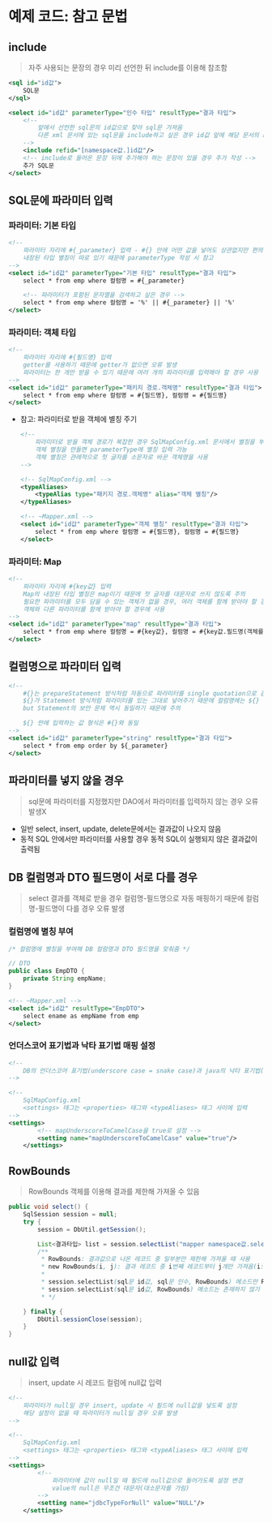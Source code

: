 # 예제 코드: 참고 문법

## include

> 자주 사용되는 문장의 경우 미리 선언한 뒤 include를 이용해 참조함
> 

```xml
<sql id="id값">
	SQL문
</sql>

<select id="id값" parameterType="인수 타입" resultType="결과 타입">
	<!--
		앞에서 선언한 sql문의 id값으로 찾아 sql문 가져옴
		다른 xml 문서에 있는 sql문을 include하고 싶은 경우 id값 앞에 해당 문서의 namespace값. 입력
	-->
	<include refid="[namespace값.]id값"/>
	<!-- include로 들어온 문장 뒤에 추가해야 하는 문장이 있을 경우 추가 작성 -->
	추가 SQL문
</select>
```

## SQL문에 파라미터 입력

### 파라미터: 기본 타입

```xml
<!--
	파라미터 자리에 #{_parameter} 입력 - #{} 안에 어떤 값을 넣어도 상관없지만 편의상 _parameter 입력
	내장된 타입 별칭이 따로 있기 때문에 parameterType 작성 시 참고
-->
<select id="id값" parameterType="기본 타입" resultType="결과 타입">
	select * from emp where 컬럼명 = #{_parameter}

	<!-- 파라미터가 포함된 문자열을 검색하고 싶은 경우 -->
	select * from emp where 컬럼명 = '%' || #{_parameter} || '%'
</select>
```

### 파라미터: 객체 타입

```xml
<!--
	파라미터 자리에 #{필드명} 입력
	getter를 사용하기 때문에 getter가 없으면 오류 발생
	파라미터는 한 개만 받을 수 있기 때문에 여러 개의 파라미터를 입력해야 할 경우 사용
-->
<select id="id값" parameterType="패키지 경로.객체명" resultType="결과 타입">
	select * from emp where 컬럼명 = #{필드명}, 컬럼명 = #{필드명}
</select>
```

- 참고: 파라미터로 받을 객체에 별칭 주기
    
    ```xml
    <!--
    	파라미터로 받을 객체 경로가 복잡한 경우 SqlMapConfig.xml 문서에서 별칭을 부여할 수 있음
    	객체 별칭을 만들면 parameterType에 별칭 입력 가능
    	객체 별칭은 관례적으로 첫 글자를 소문자로 바꾼 객체명을 사용
    -->
    
    <!-- SqlMapConfig.xml -->
    <typeAliases>
    	<typeAlias type="패키지 경로.객체명" alias="객체 별칭"/>
    </typeAliases>
    ```
    
    ```xml
    <!-- ~Mapper.xml -->
    <select id="id값" parameterType="객체 별칭" resultType="결과 타입">
    	select * from emp where 컬럼명 = #{필드명}, 컬럼명 = #{필드명}
    </select>
    ```
    

### 파라미터: Map

```xml
<!--
	파라미터 자리에 #{key값} 입력
	Map의 내장된 타입 별칭은 map이기 때문에 첫 글자를 대문자로 쓰지 않도록 주의
	필요한 파라미터를 모두 담을 수 있는 객체가 없을 경우, 여러 객체를 함께 받아야 할 경우,
	객체와 다른 파라미터를 함께 받아야 할 경우에 사용
-->
<select id="id값" parameterType="map" resultType="결과 타입">
	select * from emp where 컬럼명 = #{key값}, 컬럼명 = #{key값.필드명(객체를 담은 경우)}
</select>
```

## 컬럼명으로 파라미터 입력

```xml
<!--
	#{}는 prepareStatement 방식처럼 자동으로 파라미터를 single quotation으로 감싸기 때문에 컬럼명에 #{}를 사용하면 오류 발생
	${}가 Statement 방식처럼 파라미터를 있는 그대로 넣어주기 때문에 컬럼명에는 ${} 사용
	but Statement의 보안 문제 역시 동일하기 때문에 주의

	${} 안에 입력하는 값 형식은 #{}와 동일
-->
<select id="id값" parameterType="string" resultType="결과 타입">
	select * from emp order by ${_parameter}
</select>
```

## 파라미터를 넣지 않을 경우

> sql문에 파라미터를 지정했지만 DAO에서 파라미터를 입력하지 않는 경우 오류 발생X
> 
- 일반 select, insert, update, delete문에서는 결과값이 나오지 않음
- 동적 SQL 안에서만 파라미터를 사용할 경우 동적 SQL이 실행되지 않은 결과값이 출력됨

## DB 컬럼명과 DTO 필드명이 서로 다를 경우

> select 결과를 객체로 받을 경우 컬럼명-필드명으로 자동 매핑하기 때문에 컬럼명-필드명이 다를 경우 오류 발생
> 

### 컬럼명에 별칭 부여

```java
/* 컬럼명에 별칭을 부여해 DB 컬럼명과 DTO 필드명을 맞춰줌 */

// DTO
public class EmpDTO {
	private String empName;
}
```

```xml
<!-- ~Mapper.xml -->
<select id="id값" resultType="EmpDTO">
	select ename as empName from emp
</select>
```

### 언더스코어 표기법과 낙타 표기법 매핑 설정

```xml
<!--
	DB의 언더스코어 표기법(underscore case = snake case)과 java의 낙타 표기법(camel case)을 자동 매핑하도록 설정
-->

<!--
	SqlMapConfig.xml
	<settings> 태그는 <properties> 태그와 <typeAliases> 태그 사이에 입력
-->
<settings>
		<!-- mapUnderscoreToCamelCase을 true로 설정 -->
		<setting name="mapUnderscoreToCamelCase" value="true"/>
	</settings>
```

## RowBounds

> RowBounds 객체를 이용해 결과를 제한해 가져올 수 있음
> 

```java
public void select() {
	SqlSession session = null;
	try {
		session = DbUtil.getSession();

		List<결과타입> list = session.selectList("mapper namespace값.select문 id값", null, new RowBounds(i, j));
		/**
		 * RowBounds: 결과값으로 나온 레코드 중 일부분만 제한해 가져올 때 사용
		 * new RowBounds(i, j): 결과 레코드 중 i번째 레코드부터 j개만 가져옴(i: 0부터 시작)
		 * 
		 * session.selectList(sql문 id값, sql문 인수, RowBounds) 메소드만 RowBounds 사용 가능
		 * session.selectList(sql문 id값, RowBounds) 메소드는 존재하지 않기 때문에 주의
		 * */

	} finally {
		DbUtil.sessionClose(session);
	}
}
```

## null값 입력

> insert, update 시 레코드 컬럼에 null값 입력
> 

```xml
<!--
	파라미터가 null일 경우 insert, update 시 필드에 null값을 넣도록 설정
	해당 설정이 없을 때 파라미터가 null일 경우 오류 발생
-->

<!--
	SqlMapConfig.xml
	<settings> 태그는 <properties> 태그와 <typeAliases> 태그 사이에 입력
-->
<settings>
		<!--
			파라미터에 값이 null일 때 필드에 null값으로 들어가도록 설정 변경
			value의 null은 무조건 대문자(대소문자를 가림)
		-->
		<setting name="jdbcTypeForNull" value="NULL"/>
	</settings>
```